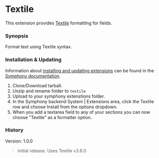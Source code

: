 # Textile

This extension provides [Textile](https://github.com/textile/php-textile) formatting for fields.

### Synopsis

Format text using Textile syntax.

### Installation & Updating

Information about [installing and updating extensions](http://getsymphony.com/learn/tasks/view/install-an-extension/) can be found in the [Symphony documentation](http://getsymphony.com/learn/).

1. Clone/Download tarball.
2. Unzip and rename folder to `textile`
3. Upload to your symphony extenstions folder.
4. In the Symphony backend System | Extensions area, click the Textile row and choose Install from the options dropdown.
5. When you add a textarea field to any of your sections you can now choose "Textile" as a formatter option.

### History

Version: 1.0.0

> Initial release. Uses Textile v3.6.0
